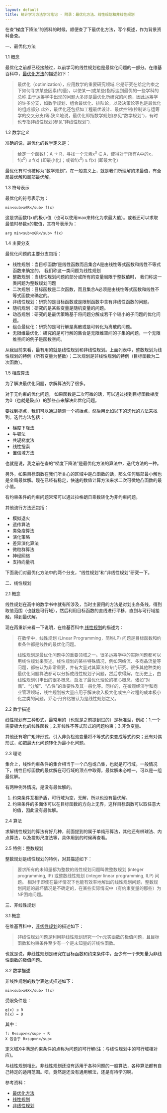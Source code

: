 ```yaml
---
layout: default
title: 统计学习方法学习笔记 - 附录：最优化方法、线性规划和非线性规划
---
```

在查“梯度下降法”的资料的时候，顺便查了下最优化方法，写个概述，作为背景资料备查。

一、最优化方法

1.1 概念

最优化之前都已经接触过，以前学习的线性规划也是最优化问题的一部分。在维基百科中，[最优化方法](http://zh.wikipedia.org/wiki/%E6%9C%80%E4%BC%98%E5%8C%96)的描述如下：

> 最优化（optimization），应用数学的重要研究领域.它是研究在给定约束之下如何寻求某些因素(的量)，以使某一(或某些)指标达到最优的一些学科的总称.由于运筹学中出现的问题大多即是最优化所研究的问题，因此运筹学的许多分支，如数学规划、组合最优化、排队论，以及决策论等也是最优化的组成部分.此外，最优化还包括如工程最优设计、最优控制(控制论与运筹学的交叉分支)等.狭义地说，最优化即指数学规划(参见“数学规划”)，有时也专指非线性规划(参见“非线性规划”).

1.2 数学定义

准确的说，最优化的数学定义是：

> 给定一个函数f：A → R，寻找一个元素x<sup>0</sup> ∈ A，使得对于所有A中的x，f(x<sup>0</sup>) ≤ f(x) (即最小化)；或者f(x<sup>0</sup>) ≥ f(x) (即最大化)

最优化有时也被称为“数学规划”。在一般意义上，就是我们所理解的求最值，有全局最优解和局部最优解。

1.3 符号表示

最优化的符号表示为：

	min<sub>x∈R</sub> f(x)

这是求函数f(x)的极小值（也可以使用max来转化为求最大值）。或者还可以求取最值时参数x的取值，其符号表示为：

	arg min<sub>x∈R</sub> f(x)

1.4 主要分支

最优化问题的主要分支包括：

*	线性规划：当目标函数f是线性函数而且集合A是由线性等式函数和线性不等式函数来确定的， 我们称这一类问题为线性规划
*	整数规划：当线性规划问题的部分或所有的变量局限于整数值时， 我们称这一类问题为整数规划问题
*	二次规划：目标函数是二次函数，而且集合A必须是由线性等式函数和线性不等式函数来确定的。
*	非线性规划：研究的是目标函数或是限制函数中含有非线性函数的问题。
*	随机规划：研究的是某些变量是随机变量的问题。
*	动态规划：研究的是最优策略基于将问题分解成若干个较小的子问题的优化问题。
*	组合最优化：研究的是可行解是离散或是可转化为离散的问题。
*	无限维最优化：研究的是可行解的集合是无限维空间的子集的问题，一个无限维空间的例子是函数空间。

从我目前来看，最有用的就是线性规划和非线性规划。上面列表中，整数规划为线性规划的特例（所有变量为整数）；二次规划是非线性规划的特例（目标函数为二次函数）。

1.5 相应算法

为了解决最优化问题，求解算法列了很多。

对于无约束的优化问题， 如果函数是二次可微的话，可以通过找到目标函数梯度为0（也就是鞍点）的那些点来解决此优化问题。

要找到拐点，我们可以通过猜测一个初始点，然后用比如以下的迭代的方法来找到。迭代方法包括：

*	梯度下降法
*	牛顿法
*	共轭梯度法
*	线性搜索
*	置信域方法

也就是说，我之前在查的“梯度下降法”是最优化方法的算法中，迭代方法的一种。

另外，如果目标函数在我们所关心的区域中是凸函数的话，那么任何局部最小解也是全局最优解。现在已经有稳定，快速的数值计算方法来求二次可微地凸函数的最小值。

有约束条件的约束问题常常可以通过拉格朗日乘数转化为非约束问题。

其他流行方法还包括：

*	模拟退火
*	遗传算法
*	类免疫算法
*	演化策略
*	差异演化算法
*	微粒群算法
*	神经网络
*	支持向量机

下面我们对最优化方法中的两个分支，“线性规划”和“非线性规划”研究一下。

二、线性规划

2.1 概念

线性规划在高中的数学书中就有所涉及，当时主要用的方法是对划出各条线，得到取值范围（也就是可行域），然后利用目标函数的直线进行平移，直到与可行域接触，得到最优解。

现在再重新来看一下说明，在维基百科中,[线性规划](http://zh.wikipedia.org/wiki/%E7%BA%BF%E6%80%A7%E8%A7%84%E5%88%92)的描述为：

> 在数学中，线性规划 (Linear Programming，简称LP) 问题是目标函数和约束条件都是线性的最优化问题。
> 
> 线性规划是最优化问题中的重要领域之一。很多运筹学中的实际问题都可以用线性规划来表述。线性规划的某些特殊情况，例如网络流、多商品流量等问题，都被认为非常重要，并有大量对其算法的专门研究。很多其他种类的最优化问题算法都可以分拆成线性规划子问题，然后求得解。在历史上，由线性规划引申出的很多概念，启发了最优化理论的核心概念，诸如“对偶”、“分解”、“凸性”的重要性及其一般化等。同样的，在微观经济学和商业管理领域，线性规划被大量应用于解决收入极大化或生产过程的成本极小化之类的问题。乔治·丹齐格被认为是线性规划之父。

2.2 数学描述

线性规划有三种形式，最常用的（也就是之前提到过的）是标准型，例如：1.一个需要极大化的线性函数；2.非线性不等式形式的问题约束；3.非负变量。

其他还有增广矩阵形式，引入非负松弛变量将不等式约束变成等式约束；还有对偶形式，如把最大化问题转化为最小化问题。

2.3 理论

集合上，线性约束条件的集合相当于一个凸包或凸集，也就是可行域。一般情况下，线性目标函数的最优解在可行域的顶点中取得，最优解未必唯一，可以是一组最优解。

有两种例外情况，是没有最优解的。

1. 约束条件互相矛盾，可行域为空，无解，所以也没有最优解。
2. 约束条件的多面体可以在目标函数的方向上无界，这样目标函数可以取任意大的值，因此没有最优解。

2.4 算法

求解线性规划的算法有好几种，前面提到的属于单纯形算法，其他还有椭球法、内点算法，以及投影尺度法等，具体用到的时候再查看。

2.5 特例：整数规划

整数规划是线性规划的特例，对其描述如下：

> 要求所有的未知量都为整数的线性规划问题叫做整数规划 (integer programming, IP) 或整数线性规划 (integer linear programming, ILP) 问题。 相对于即使在最坏情况下也能有效率地解出的线性规划问题，整数规划问题的最坏情况是不确定的，在某些实际情况中（有约束变量的那些）为NP困难问题。

三、非线性规划

3.1 概念

在维基百科中，[非线性规划](http://zh.wikipedia.org/wiki/%E9%9D%9E%E7%BA%BF%E6%80%A7%E8%A7%84%E5%88%92)的描述如下：

> 非线性规划问题是利用非线性规划研究一个n元实函数的极值问题，且目标函数和约束条件至少有一个是未知量的非线性函数。

也就是说，非线性规划是研究在目标函数和约束条件中，至少有一个未知量为非线性函数的极值问题。

3.2 数学描述

非线性规划的数学表达式描述如下：

	min<sub>x∈X</sub> f(x)

受限条件是：
	
	g(x) ≤ 0
	h(x) = 0

其中：
	
	f: R<sup>n</sup> → R
	X 包含于 R<sup>n</sup>

定义域X中满足约束条件的点称为问题的可行解(注：与线性规划中的可行域相对应)。

与线性规划相比，非线性规划还没有适用于各种问题的一般算法，各种算法都有自己特定的适用范围。唔，竟然是还没有通用解法，还是有待学习啊。

参考资料：

*	[最优化方法](http://zh.wikipedia.org/wiki/%E6%9C%80%E4%BC%98%E5%8C%96)
*	[线性规划](http://zh.wikipedia.org/wiki/%E7%BA%BF%E6%80%A7%E8%A7%84%E5%88%92)
*	[非线性规划](http://zh.wikipedia.org/wiki/%E9%9D%9E%E7%BA%BF%E6%80%A7%E8%A7%84%E5%88%92)